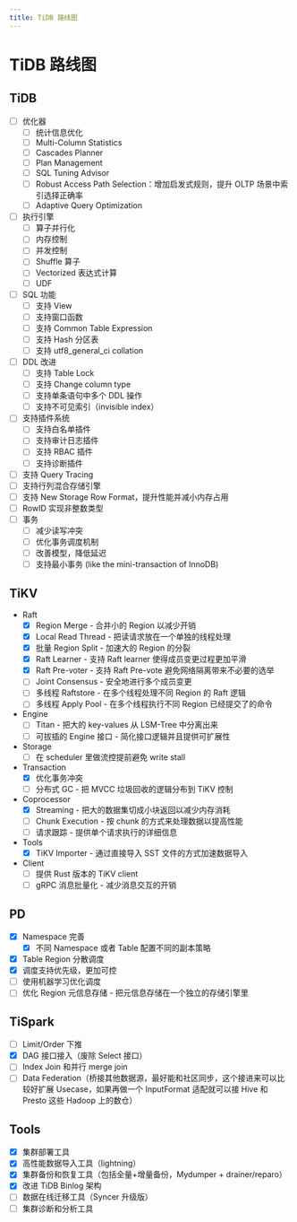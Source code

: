 ```yaml
---
title: TiDB 路线图
---
```


# TiDB 路线图

## TiDB

- [ ] 优化器
    - [ ] 统计信息优化
    - [ ] Multi-Column Statistics
    - [ ] Cascades Planner
    - [ ] Plan Management
    - [ ] SQL Tuning Advisor
    - [ ] Robust Access Path Selection：增加启发式规则，提升 OLTP 场景中索引选择正确率
    - [ ] Adaptive Query Optimization
- [ ] 执行引擎
    - [ ] 算子并行化
    - [ ] 内存控制
    - [ ] 并发控制
    - [ ] Shuffle 算子
    - [ ] Vectorized 表达式计算
    - [ ] UDF
- [ ] SQL 功能
    - [ ] 支持 View
    - [ ] 支持窗口函数
    - [ ] 支持 Common Table Expression
    - [ ] 支持 Hash 分区表
    - [ ] 支持 utf8_general_ci collation
- [ ] DDL 改进
    - [ ] 支持 Table Lock
    - [ ] 支持 Change column type
    - [ ] 支持单条语句中多个 DDL 操作
    - [ ] 支持不可见索引（invisible index）
- [ ] 支持插件系统
    - [ ] 支持白名单插件
    - [ ] 支持审计日志插件
    - [ ] 支持 RBAC 插件
    - [ ] 支持诊断插件
- [ ] 支持 Query Tracing
- [ ] 支持行列混合存储引擎
- [ ] 支持 New Storage Row Format，提升性能并减小内存占用
- [ ] RowID 实现非整数类型
- [ ] 事务
    - [ ] 减少读写冲突
    - [ ] 优化事务调度机制
    - [ ] 改善模型，降低延迟
    - [ ] 支持最小事务 (like the mini-transaction of InnoDB)

## TiKV

+ Raft
    - [x] Region Merge - 合并小的 Region 以减少开销
    - [x] Local Read Thread - 把读请求放在一个单独的线程处理
    - [x] 批量 Region Split - 加速大的 Region 的分裂
    - [x] Raft Learner - 支持 Raft learner 使得成员变更过程更加平滑
    - [x] Raft Pre-voter - 支持 Raft Pre-vote 避免网络隔离带来不必要的选举
    - [ ] Joint Consensus - 安全地进行多个成员变更
    - [ ] 多线程 Raftstore - 在多个线程处理不同 Region 的 Raft 逻辑
    - [ ] 多线程 Apply Pool - 在多个线程执行不同 Region 已经提交了的命令
+ Engine
    - [ ] Titan - 把大的 key-values 从 LSM-Tree 中分离出来
    - [ ] 可拔插的 Engine 接口 - 简化接口逻辑并且提供可扩展性
+ Storage
    - [ ] 在 scheduler 里做流控提前避免 write stall
+ Transaction
    - [x] 优化事务冲突
    - [ ] 分布式 GC - 把 MVCC 垃圾回收的逻辑分布到 TiKV 控制
+ Coprocessor
    - [x] Streaming - 把大的数据集切成小块返回以减少内存消耗
    - [ ] Chunk Execution - 按 chunk 的方式来处理数据以提高性能
    - [ ] 请求跟踪 - 提供单个请求执行的详细信息
+ Tools
    - [x] TiKV Importer - 通过直接导入 SST 文件的方式加速数据导入
+ Client
    - [ ] 提供 Rust 版本的 TiKV client
    - [ ] gRPC 消息批量化 - 减少消息交互的开销

## PD

- [x] Namespace 完善
    - [x] 不同 Namespace 或者 Table 配置不同的副本策略
- [x] Table Region 分散调度
- [x] 调度支持优先级，更加可控
- [ ] 使用机器学习优化调度
- [ ] 优化 Region 元信息存储 - 把元信息存储在一个独立的存储引擎里

## TiSpark

- [ ] Limit/Order 下推
- [x] DAG 接口接入（废除 Select 接口）
- [ ] Index Join 和并行 merge join
- [ ] Data Federation（桥接其他数据源，最好能和社区同步，这个接进来可以比较好扩展 Usecase，如果再做一个 InputFormat 适配就可以接 Hive 和 Presto 这些 Hadoop 上的数仓）

## Tools

- [x] 集群部署工具
- [X] 高性能数据导入工具（lightning）
- [X] 集群备份和恢复工具（包括全量+增量备份，Mydumper + drainer/reparo）
- [X] 改进 TiDB Binlog 架构
- [ ] 数据在线迁移工具（Syncer 升级版）
- [ ] 集群诊断和分析工具
